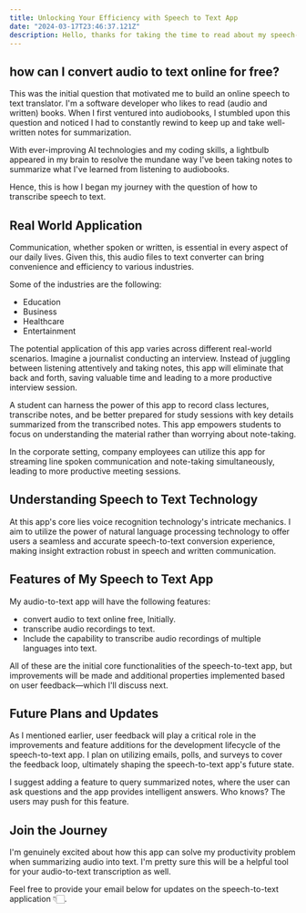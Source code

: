 ```yaml
---
title: Unlocking Your Efficiency with Speech to Text App
date: "2024-03-17T23:46:37.121Z"
description: Hello, thanks for taking the time to read about my speech-to-text app. This blog is about the capabilities of speech-to-text. Discover how to convert voice to text and audio files to text with my upcoming easy-to-use online tool. Also, you'll get a glimpse of what is to come in the future.
---
```


## how can I convert audio to text online for free?

This was the initial question that motivated me to build an online speech to text translator. I'm a software developer who likes to read (audio and written) books. When I first ventured into audiobooks, I stumbled upon this question and noticed I had to constantly rewind to keep up and take well-written notes for summarization.

With ever-improving AI technologies and my coding skills, a lightbulb appeared in my brain to resolve the mundane way I've been taking notes to summarize what I've learned from listening to audiobooks.

Hence, this is how I began my journey with the question of how to transcribe speech to text.

## Real World Application

Communication, whether spoken or written, is essential in every aspect of our daily lives.
Given this, this audio files to text converter can bring convenience and efficiency to various industries.

Some of the industries are the following:

- Education
- Business
- Healthcare
- Entertainment

The potential application of this app varies across different real-world scenarios. Imagine a journalist conducting an interview. Instead of juggling between listening attentively and taking notes, this app will eliminate that back and forth, saving valuable time and leading to a more productive interview session.

A student can harness the power of this app to record class lectures, transcribe notes, and be better prepared for study sessions with key details summarized from the transcribed notes. This app empowers students to focus on understanding the material rather than worrying about note-taking.

In the corporate setting, company employees can utilize this app for streaming line spoken communication and note-taking simultaneously, leading to more productive meeting sessions.

## Understanding Speech to Text Technology

At this app's core lies voice recognition technology's intricate mechanics. I aim to utilize the power of natural language processing technology to offer users a seamless and accurate speech-to-text conversion experience, making insight extraction robust in speech and written communication.

## Features of My Speech to Text App

My audio-to-text app will have the following features:

- convert audio to text online free, Initially.
- transcribe audio recordings to text.
- Include the capability to transcribe audio recordings of multiple languages into text.

All of these are the initial core functionalities of the speech-to-text app, but improvements will be made and additional properties implemented based on user feedback—which I'll discuss next.

## Future Plans and Updates

As I mentioned earlier, user feedback will play a critical role in the improvements and feature additions for the development
lifecycle of the speech-to-text app. I plan on utilizing emails, polls, and surveys to cover the feedback loop, ultimately shaping the speech-to-text app's future state.

I suggest adding a feature to query summarized notes, where the user can ask questions and the app provides intelligent answers. Who knows? The users may push for this feature.

## Join the Journey

I'm genuinely excited about how this app can solve my productivity problem when summarizing audio into text. I'm pretty sure this will be a helpful tool for your audio-to-text transcription as well.

Feel free to provide your email below for updates on the speech-to-text application 👇🏻.
